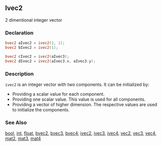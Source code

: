## Ivec2
2 dimentional integer vector

### Declaration
```glsl
bvec2 aIvec2 = ivec2(1, 1);
bvec2 bIvec2 = ivec2(1);

bvec2 cIvec2 = ivec2(aIvec3);
bvec2 dIvec2 = ivec2(aIvec3.x, aIvec3.y);
```

### Description
```ivec2``` is an integer vector with two components. It can be initialized by:

- Providing a scalar value for each component.
- Providing one scalar value. This value is used for all components.
- Providing a vector of higher dimension. The respective values are used to initialize the components.

### See Also
[bool](/glossary/?search=bool), [int](/glossary/?search=int), [float](/glossary/?search=float), [bvec2](/glossary/?search=bvec2), [bvec3](/glossary/?search=bvec3), [bvec4](/glossary/?search=bvec4), [ivec2](/glossary/?search=ivec2), [ivec3](/glossary/?search=ivec3), [ivec4](/glossary/?search=ivec4), [vec2](/glossary/?search=vec2), [vec3](/glossary/?search=vec3), [vec4](/glossary/?search=vec4), [mat2](/glossary/?search=mat2), [mat3](/glossary/?search=mat3), [mat4](/glossary/?search=mat4)
